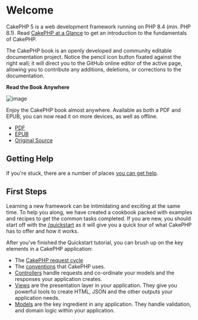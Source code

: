 # Welcome

CakePHP 5 is a web development framework running on PHP 8.4 (min. PHP
8.1). Read [CakePHP at a Glance](intro.md) to get an
introduction to the fundamentals of CakePHP.

The CakePHP book is an openly developed and community editable documentation
project. Notice the pencil icon button fixated against the right wall; it will
direct you to the GitHub online editor of the active page, allowing you to
contribute any additions, deletions, or corrections to the documentation.

<div>

**Read the Book Anywhere**

![image](/read-the-book.jpg)

Enjoy the CakePHP book almost anywhere. Available as both a PDF and
EPUB, you can now read it on more devices, as well as offline.

- [PDF](../_downloads/en/CakePHPBook.pdf)
- [EPUB](../_downloads/en/CakePHP.epub)
- [Original Source](https://github.com/cakephp/docs)

</div>

## Getting Help

If you're stuck, there are a number of places [you can get help](intro/where-to-get-help.md).

## First Steps

Learning a new framework can be intimidating and exciting at the same time. To
help you along, we have created a cookbook packed with examples and recipes to
get the common tasks completed. If you are new, you should start off with the
[/quickstart](quickstart.md) as it will give you a quick tour of what
CakePHP has to offer and how it works.

After you've finished the Quickstart tutorial, you can brush up on the key
elements in a CakePHP application:

- The [CakePHP request cycle](#request-cycle)
- The [conventions](intro/conventions.md) that CakePHP
  uses.
- [Controllers](controllers.md) handle requests and co-ordinate your models
  and the responses your application creates.
- [Views](views.md) are the presentation layer in your application. They
  give you powerful tools to create HTML, JSON and the other outputs your
  application needs.
- [Models](orm.md) are the key ingredient in any application. They handle
  validation, and domain logic within your application.
